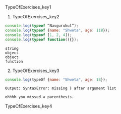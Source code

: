 TypeOfExercises_key1
1. TypeOfExercises_key2
```javascript
console.log(typeof “Navgurukul”); 
console.log(typeof {name: "Shweta", age: 118});
console.log(typeof [1, 2, 4]); 
console.log(typeof function(){});
```
```solution
string
object
object
function
```

2. TypeOfExercises_key3
```javascript
console.log(typeOf {name: "Shweta", age: 18});
```
```solution
Output: SyntaxError: missing ) after argument list

ohhhh you missed a parenthesis.
```


TypeOfExercises_key4